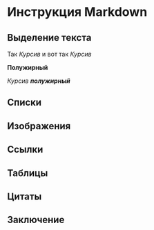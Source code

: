 # Инструкция Markdown


## Выделение текста

Так *Курсив* и вот так _Курсив_

**Полужирный**

_Курсив **полужирный**_

## Списки


## Изображения

## Ссылки

## Таблицы

## Цитаты

## Заключение